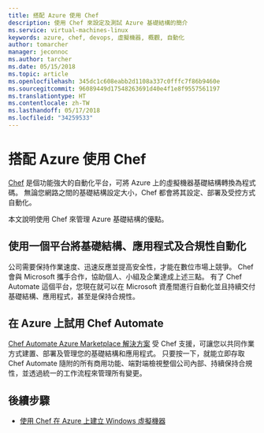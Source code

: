 ```yaml
---
title: 搭配 Azure 使用 Chef
description: 使用 Chef 來設定及測試 Azure 基礎結構的簡介
ms.service: virtual-machines-linux
keywords: azure, chef, devops, 虛擬機器, 概觀, 自動化
author: tomarcher
manager: jeconnoc
ms.author: tarcher
ms.date: 05/15/2018
ms.topic: article
ms.openlocfilehash: 345dc1c608eabb2d1108a337c0fffc7f86b9460e
ms.sourcegitcommit: 96089449d17548263691d40e4f1e8f9557561197
ms.translationtype: HT
ms.contentlocale: zh-TW
ms.lasthandoff: 05/17/2018
ms.locfileid: "34259533"
---
```

# <a name="using-chef-with-azure"></a>搭配 Azure 使用 Chef
[Chef](http://www.chef.io) 是個功能強大的自動化平台，可將 Azure 上的虛擬機器基礎結構轉換為程式碼。 無論您網路之間的基礎結構設定大小，Chef 都會將其設定、部署及受控方式自動化。

本文說明使用 Chef 來管理 Azure 基礎結構的優點。

## <a name="automate-infrastructure-apps-and-compliance-with-one-platform"></a>使用一個平台將基礎結構、應用程式及合規性自動化
公司需要保持作業速度、迅速反應並提高安全性，才能在數位市場上競爭。 Chef 會與 Microsoft 攜手合作，協助個人、小組及企業達成上述三點。 有了 Chef Automate 這個平台，您現在就可以在 Microsoft 資產間進行自動化並且持續交付基礎結構、應用程式，甚至是保持合規性。

## <a name="test-drive-chef-automate-on-azure"></a>在 Azure 上試用 Chef Automate
[Chef Automate Azure Marketplace 解決方案](https://azuremarketplace.microsoft.com/en-us/marketplace/apps/chef-software.chef-automate) 受 Chef 支援，可讓您以共同作業方式建置、部署及管理您的基礎結構和應用程式。 只要按一下，就能立即存取 Chef Automate 隨附的所有商用功能、端對端檢視整個公司內部、持續保持合規性，並透過統一的工作流程來管理所有變更。

## <a name="next-steps"></a>後續步驟
* [使用 Chef 在 Azure 上建立 Windows 虛擬機器](/azure/virtual-machines/windows/chef-automation)